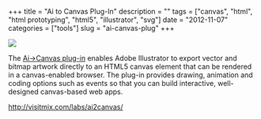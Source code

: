+++
title = "Ai to Canvas Plug-In"
description = ""
tags = ["canvas", "html", "html prototyping", "html5", "illustrator", "svg"]
date = "2012-11-07"
categories = ["tools"]
slug = "ai-canvas-plug"
+++


<div class="tool-screenshot mb1"><a href="http://visitmix.com/labs/ai2canvas/"><img id="bluga-thumbnail-2806" class="bluga-thumbnail custom" src="/media/bluga/
wt523133d860b48_custom.jpg"/></a></div><p>The <a href="http://visitmix.com/labs/ai2canvas/">Ai-&gt;Canvas plug-in</a> enables Adobe Illustrator to export vector and bitmap artwork directly to an HTML5 canvas element that can be rendered in a canvas-enabled browser. The plug-in provides drawing, animation and coding options such as events so that you can build interactive, well-designed canvas-based web apps.</p>

  
<p><a href="http://visitmix.com/labs/ai2canvas/">http://visitmix.com/labs/ai2canvas/</a></p>
      
